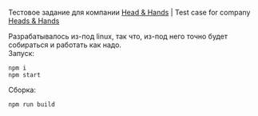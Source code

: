 Тестовое задание для компании [Head &amp; Hands](https://handh.ru/) | Test case for company [Heads &amp; Hands](https://handh.ru/)

Разрабатывалось из-под linux, так что, из-под него точно будет собираться и работать как надо.  
Запуск:
```
npm i
npm start
```
Сборка:
```
npm run build
```
